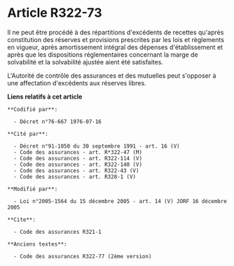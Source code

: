 # Article R322-73

Il ne peut être procédé à des répartitions d'excédents de recettes qu'après constitution des réserves et provisions
prescrites par les lois et règlements en vigueur, après amortissement intégral des dépenses d'établissement et après que les
dispositions réglementaires concernant la marge de solvabilité et la solvabilité ajustée aient été satisfaites.

L'Autorité de contrôle des assurances et des mutuelles peut s'opposer à une affectation d'excédents aux réserves libres.

**Liens relatifs à cet article**

	**Codifié par**:

	  - Décret n°76-667 1976-07-16

	**Cité par**:

	  - Décret n°91-1050 du 30 septembre 1991 - art. 16 (V)
	  - Code des assurances - art. R*322-47 (M)
	  - Code des assurances - art. R322-114 (V)
	  - Code des assurances - art. R322-140 (V)
	  - Code des assurances - art. R322-43 (V)
	  - Code des assurances - art. R328-1 (V)

	**Modifié par**:

	  - Loi n°2005-1564 du 15 décembre 2005 - art. 14 (V) JORF 16 décembre 2005

	**Cite**:

	  - Code des assurances R321-1

	**Anciens textes**:

	  - Code des assurances R322-77 (2ème version)
